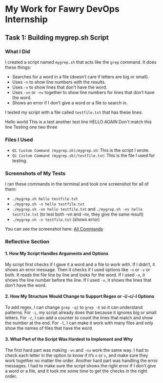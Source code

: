 

# My Work for Fawry DevOps Internship

## Task 1: Building mygrep.sh Script

### What I Did
I created a script named `mygrep.sh` that acts like the `grep` command. It does these things:
- Searches for a word in a file (doesn’t care if letters are big or small).
- Uses `-n` to show line numbers with the results.
- Uses `-v` to show lines that don’t have the word.
- Uses `-vn` or `-nv` together to show line numbers for lines that don’t have the word.
- Shows an error if I don’t give a word or a file to search in.

I tested my script with a file called `testfile.txt` that has these lines:

Hello world
This is a test
another test line
HELLO AGAIN
Don't match this line
Testing one two three


### Files I Used
- `Q1 Custom Command (mygrep.sh)/mygrep.sh`: This is the script I wrote.
- `Q1 Custom Command (mygrep.sh)/testfile.txt`: This is the file I used for testing.

### Screenshots of My Tests
I ran these commands in the terminal and took one screenshot for all of them:
- `./mygrep.sh hello testfile.txt`
- `./mygrep.sh -n hello testfile.txt`
- `./mygrep.sh -vn hello testfile.txt` and `./mygrep.sh -nv hello testfile.txt` (to test both -vn and -nv, they give the same result)
- `./mygrep.sh -v testfile.txt` (shows error)

You can see the screenshot here: [All Commands](https://github.com/KhaledAshrafMohammed/DevOps-Internship-Task/tree/main/Q1-Custo-Command-(mygrep.sh)/screenshots.png)

### Reflective Section
#### 1. How My Script Handles Arguments and Options
My script first checks if I gave it a word and a file to work with. If I didn’t, it shows an error message. Then it checks if I used options like `-n` or `-v` or both. It reads the file line by line and looks for the word. If I used `-n`, it shows the line number before the line. If I used `-v`, it shows the lines that don’t have the word.

#### 2. How My Structure Would Change to Support Regex or -i/-c/-l Options
To add regex, I can change `grep -qi` to `grep -E` so it can understand patterns. For `-i`, my script already does that because it ignores big or small letters. For `-c`, I can add a counter to count the lines that match and show the number at the end. For `-l`, I can make it work with many files and only show the names of files that have the word.

#### 3. What Part of the Script Was Hardest to Implement and Why
The first hard part was making `-vn` and `-nv` work the same way. I had to check each letter in the option to know if it’s `n` or `v`, and make sure they work together no matter the order. Another hard part was handling the error messages. I had to make sure the script shows the right error if I don’t give a word or a file, and it took me some time to get the checks in the right order.

